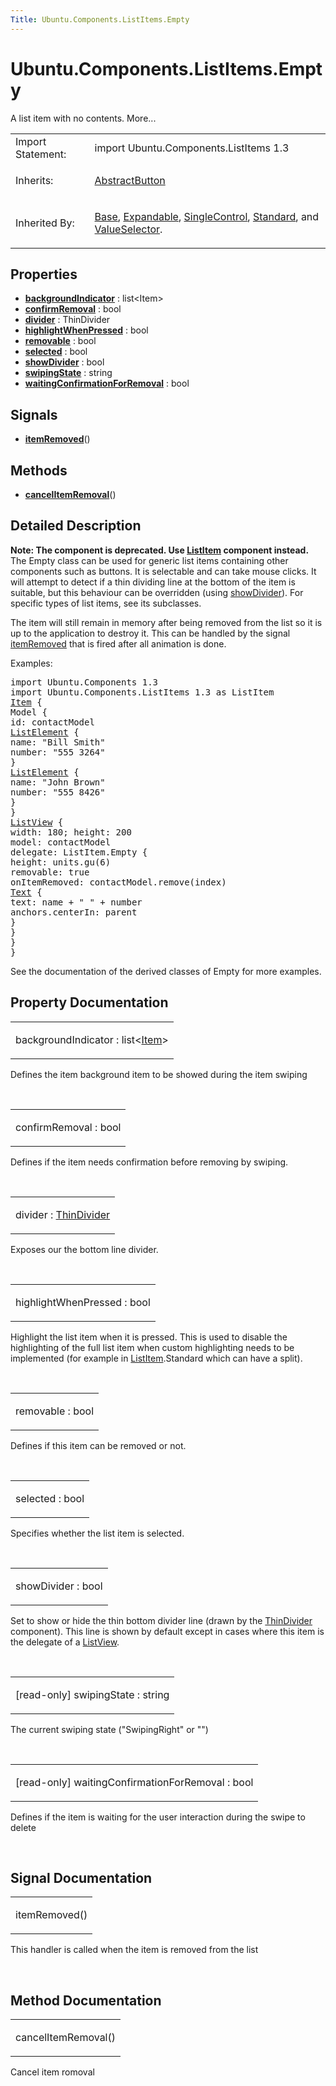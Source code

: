 ```yaml
---
Title: Ubuntu.Components.ListItems.Empty
---
```


# Ubuntu.Components.ListItems.Empty

<span class="subtitle"></span>
<!-- $$$Empty-brief -->
<p>A list item with no contents. More...</p>
<!-- @@@Empty -->
<table class="alignedsummary">
<tr><td class="memItemLeft rightAlign topAlign"> Import Statement:</td><td class="memItemRight bottomAlign"> import Ubuntu.Components.ListItems 1.3</td></tr><tr><td class="memItemLeft rightAlign topAlign"> Inherits:</td><td class="memItemRight bottomAlign"> <p><a href="Ubuntu.Components.AbstractButton.md">AbstractButton</a></p>
</td></tr><tr><td class="memItemLeft rightAlign topAlign"> Inherited By:</td><td class="memItemRight bottomAlign"> <p><a href="Ubuntu.Components.ListItems.Base.md">Base</a>, <a href="Ubuntu.Components.ListItems.Expandable.md">Expandable</a>, <a href="Ubuntu.Components.ListItems.SingleControl.md">SingleControl</a>, <a href="Ubuntu.Components.ListItems.Standard.md">Standard</a>, and <a href="Ubuntu.Components.ListItems.ValueSelector.md">ValueSelector</a>.</p>
</td></tr></table><ul>
</ul>
<h2 id="properties">Properties</h2>
<ul>
<li class="fn"><b><b><a href="#backgroundIndicator-prop">backgroundIndicator</a></b></b> : list&lt;Item&gt;</li>
<li class="fn"><b><b><a href="#confirmRemoval-prop">confirmRemoval</a></b></b> : bool</li>
<li class="fn"><b><b><a href="#divider-prop">divider</a></b></b> : ThinDivider</li>
<li class="fn"><b><b><a href="#highlightWhenPressed-prop">highlightWhenPressed</a></b></b> : bool</li>
<li class="fn"><b><b><a href="#removable-prop">removable</a></b></b> : bool</li>
<li class="fn"><b><b><a href="#selected-prop">selected</a></b></b> : bool</li>
<li class="fn"><b><b><a href="#showDivider-prop">showDivider</a></b></b> : bool</li>
<li class="fn"><b><b><a href="#swipingState-prop">swipingState</a></b></b> : string</li>
<li class="fn"><b><b><a href="#waitingConfirmationForRemoval-prop">waitingConfirmationForRemoval</a></b></b> : bool</li>
</ul>
<h2 id="signals">Signals</h2>
<ul>
<li class="fn"><b><b><a href="#itemRemoved-signal">itemRemoved</a></b></b>()</li>
</ul>
<h2 id="methods">Methods</h2>
<ul>
<li class="fn"><b><b><a href="#cancelItemRemoval-method">cancelItemRemoval</a></b></b>()</li>
</ul>
<!-- $$$Empty-description -->
<h2 id="details">Detailed Description</h2>
</p>
<p><b>Note: </b><b>The component is deprecated. Use <a href="Ubuntu.Components.ListItem.md">ListItem</a> component instead.</b> The Empty class can be used for generic list items containing other components such as buttons. It is selectable and can take mouse clicks. It will attempt to detect if a thin dividing line at the bottom of the item is suitable, but this behaviour can be overridden (using <a href="#showDivider-prop">showDivider</a>). For specific types of list items, see its subclasses.</p><p>The item will still remain in memory after being removed from the list so it is up to the application to destroy it. This can be handled by the signal <a href="#itemRemoved-signal">itemRemoved</a> that is fired after all animation is done.</p>
<p>Examples:</p>
<pre class="qml">import Ubuntu.Components 1.3
import Ubuntu.Components.ListItems 1.3 as ListItem
<span class="type"><a href="QtQuick.Item.md">Item</a></span> {
<span class="type">Model</span> {
<span class="name">id</span>: <span class="name">contactModel</span>
<span class="type"><a href="QtQml.ListElement.md">ListElement</a></span> {
<span class="name">name</span>: <span class="string">&quot;Bill Smith&quot;</span>
<span class="name">number</span>: <span class="string">&quot;555 3264&quot;</span>
}
<span class="type"><a href="QtQml.ListElement.md">ListElement</a></span> {
<span class="name">name</span>: <span class="string">&quot;John Brown&quot;</span>
<span class="name">number</span>: <span class="string">&quot;555 8426&quot;</span>
}
}
<span class="type"><a href="QtQuick.ListView.md">ListView</a></span> {
<span class="name">width</span>: <span class="number">180</span>; <span class="name">height</span>: <span class="number">200</span>
<span class="name">model</span>: <span class="name">contactModel</span>
<span class="name">delegate</span>: <span class="name">ListItem</span>.Empty {
<span class="name">height</span>: <span class="name">units</span>.<span class="name">gu</span>(<span class="number">6</span>)
<span class="name">removable</span>: <span class="number">true</span>
<span class="name">onItemRemoved</span>: <span class="name">contactModel</span>.<span class="name">remove</span>(<span class="name">index</span>)
<span class="type"><a href="QtQuick.Text.md">Text</a></span> {
<span class="name">text</span>: <span class="name">name</span> <span class="operator">+</span> <span class="string">&quot; &quot;</span> <span class="operator">+</span> <span class="name">number</span>
<span class="name">anchors</span>.centerIn: <span class="name">parent</span>
}
}
}
}</pre>
<p>See the documentation of the derived classes of Empty for more examples.</p>
<!-- @@@Empty -->
<h2>Property Documentation</h2>
<!-- $$$backgroundIndicator -->
<table class="qmlname"><tr valign="top" id="backgroundIndicator-prop"><td class="tblQmlPropNode"><p><span class="name">backgroundIndicator</span> : <span class="type">list</span>&lt;<span class="type"><a href="QtQuick.Item.md">Item</a></span>&gt;</p></td></tr></table><p>Defines the item background item to be showed during the item swiping</p>
<!-- @@@backgroundIndicator -->
<br/>
<!-- $$$confirmRemoval -->
<table class="qmlname"><tr valign="top" id="confirmRemoval-prop"><td class="tblQmlPropNode"><p><span class="name">confirmRemoval</span> : <span class="type">bool</span></p></td></tr></table><p>Defines if the item needs confirmation before removing by swiping.</p>
<!-- @@@confirmRemoval -->
<br/>
<!-- $$$divider -->
<table class="qmlname"><tr valign="top" id="divider-prop"><td class="tblQmlPropNode"><p><span class="name">divider</span> : <span class="type"><a href="Ubuntu.Components.ListItems.ThinDivider.md">ThinDivider</a></span></p></td></tr></table><p>Exposes our the bottom line divider.</p>
<!-- @@@divider -->
<br/>
<!-- $$$highlightWhenPressed -->
<table class="qmlname"><tr valign="top" id="highlightWhenPressed-prop"><td class="tblQmlPropNode"><p><span class="name">highlightWhenPressed</span> : <span class="type">bool</span></p></td></tr></table><p>Highlight the list item when it is pressed. This is used to disable the highlighting of the full list item when custom highlighting needs to be implemented (for example in <a href="Ubuntu.Components.ListItem.md">ListItem</a>.Standard which can have a split).</p>
<!-- @@@highlightWhenPressed -->
<br/>
<!-- $$$removable -->
<table class="qmlname"><tr valign="top" id="removable-prop"><td class="tblQmlPropNode"><p><span class="name">removable</span> : <span class="type">bool</span></p></td></tr></table><p>Defines if this item can be removed or not.</p>
<!-- @@@removable -->
<br/>
<!-- $$$selected -->
<table class="qmlname"><tr valign="top" id="selected-prop"><td class="tblQmlPropNode"><p><span class="name">selected</span> : <span class="type">bool</span></p></td></tr></table><p>Specifies whether the list item is selected.</p>
<!-- @@@selected -->
<br/>
<!-- $$$showDivider -->
<table class="qmlname"><tr valign="top" id="showDivider-prop"><td class="tblQmlPropNode"><p><span class="name">showDivider</span> : <span class="type">bool</span></p></td></tr></table><p>Set to show or hide the thin bottom divider line (drawn by the <a href="Ubuntu.Components.ListItems.ThinDivider.md">ThinDivider</a> component). This line is shown by default except in cases where this item is the delegate of a <a href="QtQuick.ListView.md">ListView</a>.</p>
<!-- @@@showDivider -->
<br/>
<!-- $$$swipingState -->
<table class="qmlname"><tr valign="top" id="swipingState-prop"><td class="tblQmlPropNode"><p><span class="qmlreadonly">[read-only] </span><span class="name">swipingState</span> : <span class="type">string</span></p></td></tr></table><p>The current swiping state (&quot;SwipingRight&quot; or &quot;&quot;)</p>
<!-- @@@swipingState -->
<br/>
<!-- $$$waitingConfirmationForRemoval -->
<table class="qmlname"><tr valign="top" id="waitingConfirmationForRemoval-prop"><td class="tblQmlPropNode"><p><span class="qmlreadonly">[read-only] </span><span class="name">waitingConfirmationForRemoval</span> : <span class="type">bool</span></p></td></tr></table><p>Defines if the item is waiting for the user interaction during the swipe to delete</p>
<!-- @@@waitingConfirmationForRemoval -->
<br/>
<h2>Signal Documentation</h2>
<!-- $$$itemRemoved -->
<table class="qmlname"><tr valign="top" id="itemRemoved-signal"><td class="tblQmlFuncNode"><p><span class="name">itemRemoved</span>()</p></td></tr></table><p>This handler is called when the item is removed from the list</p>
<!-- @@@itemRemoved -->
<br/>
<h2>Method Documentation</h2>
<!-- $$$cancelItemRemoval -->
<table class="qmlname"><tr valign="top" id="cancelItemRemoval-method"><td class="tblQmlFuncNode"><p><span class="name">cancelItemRemoval</span>()</p></td></tr></table><p>Cancel item romoval</p>
<!-- @@@cancelItemRemoval -->
<br/>
